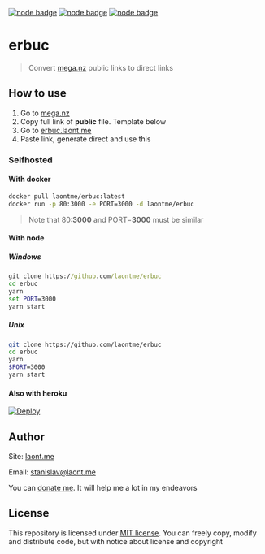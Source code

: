 [![node badge](https://img.shields.io/badge/node-15.2-brightgreen?style=for-the-badge)](https://nodejs.org/)
[![node badge](https://img.shields.io/badge/docker-laontme/erbuc-blue?style=for-the-badge)](https://hub.docker.com/r/laontme/erbuc)
[![node badge](https://img.shields.io/badge/made_with-❤-ff3053?style=for-the-badge)](https://laont.me/)

# erbuc
> Convert [mega.nz](https://mega.nz) public links to direct links

## How to use
1. Go to [mega.nz](https://mega.nz)
1. Copy full link of **public** file. Template below
1. Go to [erbuc.laont.me](https://erbuc.laont.me/)
1. Paste link, generate direct and use this

### Selfhosted
#### With docker
```bash
docker pull laontme/erbuc:latest
docker run -p 80:3000 -e PORT=3000 -d laontme/erbuc
```
> Note that 80:**3000** and PORT=**3000** must be similar

#### With node
##### Windows
```bat
git clone https://github.com/laontme/erbuc
cd erbuc
yarn
set PORT=3000
yarn start
```

##### Unix
```bash
git clone https://github.com/laontme/erbuc
cd erbuc
yarn
$PORT=3000
yarn start
```

#### Also with heroku

[![Deploy](https://www.herokucdn.com/deploy/button.svg)](https://heroku.com/deploy?template=https://github.com/laontme/erbuc/tree/main)

## Author
Site: [laont.me](https://laont.me)

Email: [stanislav@laont.me](mailto:stanislav@laont.me)

You can [donate me](https://donatty.com/laontme). It will help me a lot in my endeavors

## License
This repository is licensed under [MIT license](/LICENSE.md). You can freely copy, modify and distribute code, but with notice about license and copyright
